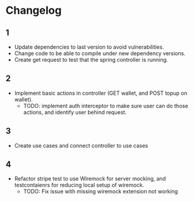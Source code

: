 # Changelog

## 1

- Update dependencies to last version to avoid vulnerabilities.
- Change code to be able to compile under new dependency versions.
- Create get request to test that the spring controller is running.

## 2

- Implement basic actions in controller (GET wallet, and POST topup on wallet).
  - TODO: implement auth interceptor to make sure user can do those actions,
  and identify user behind request.

## 3

- Create use cases and connect controller to use cases

## 4

- Refactor stripe test to use Wiremock for server mocking, and testcontaienrs
 for reducing local setup of wiremock.
  - TODO: Fix issue with missing wiremock extension not working

